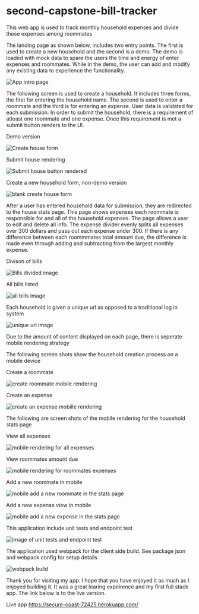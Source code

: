 # second-capstone-bill-tracker

This web app is used to track monthly household expenses and divide these expenses among roommates

The landing page as shown below, includes two entry points.  The first is used to create a new household 
and the second is a demo.  The demo is loaded with mock data to spare the users the time and energy of 
enter expenses and roommates.  While in the demo, the user can add and modify any existing data to experience 
the functionality.

![App intro page](https://github.com/sretundijr/second-capstone-bill-tracker/blob/master/images/landingPage.png)


The following screen is used to create a household.  It includes three forms, the first for entering the household name.  The second is used to enter a roommate and the third is for entering an expense.  User data is validated for each submission.  In order to submit the household, there is a requirement of atleast one roommate and one expense.  Once this requirement is met a submit button renders to the UI.  

Demo version

![Create house form](https://github.com/sretundijr/second-capstone-bill-tracker/blob/master/images/demo-create-house-form.png)


Submit house rendering


![Submit house button rendered](https://github.com/sretundijr/second-capstone-bill-tracker/blob/master/images/submit-house-image.png)


Create a new household form, non-demo version

![blank create house form](https://github.com/sretundijr/second-capstone-bill-tracker/blob/master/images/blank-form.png)


After a user has entered household data for submission, they are redirected to the house stats page.  This page shows expenses each roommate is responsible for and all of the household expenses.  The page allows a user to edit and delete all info.  The expense divider evenly splits all expenses over 300 dollars and pass out each expense under 300.  If there is any difference between each roommmates total amount due, the difference is made even through adding and subtracting from the largest monthly expense.


Divison of bills


![Bills divided image](https://github.com/sretundijr/second-capstone-bill-tracker/blob/master/images/bills-divided.png)


All bills listed


![all bills image](https://github.com/sretundijr/second-capstone-bill-tracker/blob/master/images/all-bills.png)


Each household is given a unique url as opposed to a traditional log in system


![unique url image](https://github.com/sretundijr/second-capstone-bill-tracker/blob/master/images/unique-url.png)


Due to the amount of content displayed on each page, there is seperate mobile rendering strategy

The following screen shots show the household creation process on a mobile device

Create a roommate

 ![create roommate mobile rendering](https://github.com/sretundijr/second-capstone-bill-tracker/blob/master/images/mobile-create-roommate.png)

 Create an expense

 ![create an expense mobiile rendering](https://github.com/sretundijr/second-capstone-bill-tracker/blob/master/images/mobile-create-expense.png)


The following are screen shots of the mobile rendering for the household stats page

View all expenses

![mobile rendering for all expenses](https://github.com/sretundijr/second-capstone-bill-tracker/blob/master/images/mobile-stats-expenses.png)

View roommates amount due

![mobile rendering for roommates expenses](https://github.com/sretundijr/second-capstone-bill-tracker/blob/master/images/mobile-stats-roommate-expenses.png)

Add a new roommate in mobile

![mobile add a new roommate in the stats page](https://github.com/sretundijr/second-capstone-bill-tracker/blob/master/images/mobile-stats-add-roommate.png)

Add a new expense view in mobile 

![mobile add a new expense in the stats page](https://github.com/sretundijr/second-capstone-bill-tracker/blob/master/images/mobile-stats-add-expense.png)


This application include unit tests and endpoint test

![image of unit tests and endpoint test](https://github.com/sretundijr/second-capstone-bill-tracker/blob/master/images/all-test-passing.png)


The application used webpack for the client side build.  See package json and webpack config for setup details

![webpack build](https://github.com/sretundijr/second-capstone-bill-tracker/blob/master/images/webpack-build.png)


Thank you for visiting my app.  I hope that you have enjoyed it as much as I enjoyed building it.  It was a great learing expeirence and my first full stack app.  The link below is to the live version.


Live app https://secure-coast-72425.herokuapp.com/

